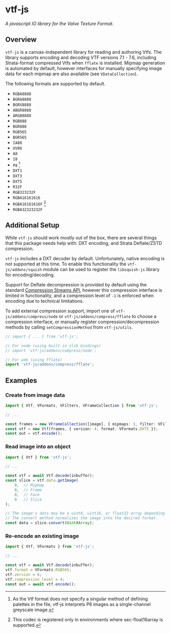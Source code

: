 # vtf-js
*A javascript IO library for the Valve Texture Format.*

## Overview
`vtf-js` is a canvas-independent library for reading and authoring Vtfs. The library supports encoding and decoding VTF versions 7.1 - 7.6, including Strata-format compressed Vtfs when `fflate` is installed. Mipmap generation is automated by default, however interfaces for manually specifying image data for each mipmap are also available (see `VDataCollection`).

The following formats are supported by default.

- `RGBA8888`
- `BGRA8888`
- `BGRX8888`
- `ABGR8888`
- `ARGB8888`
- `RGB888`
- `BGR888`
- `RGB565`
- `BGR565`
- `IA88`
- `UV88`
- `A8`
- `I8`
- `P8` [^1]
- `DXT1`
- `DXT3`
- `DXT5`
- `R32F`
- `RGB323232F`
- `RGBA16161616`
- `RGBA16161616F` [^2]
- `RGBA32323232F`

## Additional Setup

While `vtf-js` should work mostly out of the box, there are several things that this package needs help with: DXT encoding, and Strata Deflate/ZSTD compression.

`vtf-js` includes a DXT decoder by default. Unfortunately, native encoding is not supported at this time. To enable this functionality the `vtf-js/addons/squish` module can be used to register the `libsquish-js` library for encoding/decoding.

Support for Deflate decompression is provided by default using the standard [Compression Streams API](https://developer.mozilla.org/en-US/docs/Web/API/Compression_Streams_API), however this compression interface is limited in functionality, and a compression level of `-1` is enforced when encoding due to technical limitations.

To add external compression support, import one of `vtf-js/addons/compress/node` or `vtf-js/addons/compress/fflate` to choose a compression interface, or manually register compression/decompression methods by calling `setCompressionMethod` from `vtf-js/utils`.

```ts
// import { ... } from 'vtf-js';

// For node (using built-in zlib bindings)
// import 'vtf-js/addons/compress/node';

// For web (using fflate)
import 'vtf-js/addons/compress/fflate';
```

## Examples

### Create from image data
```ts
import { Vtf, VFormats, VFilters, VFrameCollection } from 'vtf-js';

// ...

const frames = new VFrameCollection([image], { mipmaps: 3, filter: VFilters.NICE });
const vtf = new Vtf(frames, { version: 4, format: VFormats.DXT5 });
const out = vtf.encode();
```

### Read image into an object
```ts
import { Vtf } from 'vtf-js';

// ...

const vtf = await Vtf.decode(inbuffer);
const slice = vtf.data.getImage(
	0,  // Mipmap
	0,  // Frame
	0,  // Face
	0   // Slice
);

// The image's data may be a uint8, uint16, or float32 array depending on the format.
// The convert method normalizes the image into the desired format.
const data = slice.convert(Uint8Array);

```

### Re-encode an existing image
```ts
import { Vtf, VFormats } from 'vtf-js';

// ...

const vtf = await Vtf.decode(inbuffer);
vtf.format = VFormats.RGB565;
vtf.version = 6;
vtf.compression_level = 4;
const out = await vtf.encode();
```

[^1]: As the Vtf format does not specify a singular method of defining palettes in the file, vtf-js interprets P8 images as a single-channel greyscale image.
[^2]: This codec is registered only in environments where sec-float16array is supported.
